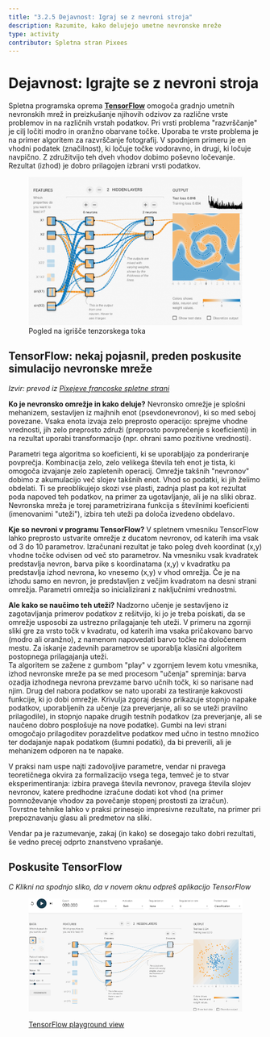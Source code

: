 ```yaml
---
title: "3.2.5 Dejavnost: Igraj se z nevroni stroja"
description: Razumite, kako delujejo umetne nevronske mreže
type: activity
contributor: Spletna stran Pixees
---
```


# Dejavnost:  Igrajte se z nevroni stroja
Spletna programska oprema **[TensorFlow](https://www.tensorflow.org/overview/)** omogoča gradnjo umetnih nevronskih mrež in preizkušanje njihovih odzivov za različne vrste problemov in na različnih vrstah podatkov. Pri vrsti problema "razvrščanje" je cilj ločiti modro in oranžno obarvane točke. Uporaba te vrste problema je na primer algoritem za razvrščanje fotografij. V spodnjem primeru je en vhodni podatek (značilnost), ki ločuje točke vodoravno, in drugi, ki ločuje navpično. Z združitvijo teh dveh vhodov dobimo poševno ločevanje. Rezultat (izhod) je dobro prilagojen izbrani vrsti podatkov.

<figure>
  <img src="Images/tensor-flow.png" />
  <figcaption> Pogled na igrišče tenzorskega toka </figcaption>
</figure>

## TensorFlow: nekaj pojasnil, preden poskusite simulacijo nevronske mreže

*Izvir: prevod iz [Pixejeve francoske spletne strani](https://pixees.fr/jouez-avec-les-neurones-de-la-machine/)*

**Ko je nevronsko omrežje in kako deluje?**
Nevronsko omrežje je splošni mehanizem, sestavljen iz majhnih enot (psevdonevronov), ki so med seboj povezane. Vsaka enota izvaja zelo preprosto operacijo: sprejme vhodne vrednosti, jih zelo preprosto združi (preprosto povprečenje s koeficienti) in na rezultat uporabi transformacijo (npr. ohrani samo pozitivne vrednosti).

Parametri tega algoritma so koeficienti, ki se uporabljajo za ponderiranje povprečja. Kombinacija zelo, zelo velikega števila teh enot je tista, ki omogoča izvajanje zelo zapletenih operacij. Omrežje takšnih "nevronov" dobimo z akumulacijo več slojev takšnih enot. Vhod so podatki, ki jih želimo obdelati. Ti se preoblikujejo skozi vse plasti, zadnja plast pa kot rezultat poda napoved teh podatkov, na primer za ugotavljanje, ali je na sliki obraz. Nevronska mreža je torej parametrizirana funkcija s številnimi koeficienti (imenovanimi "uteži"), izbira teh uteži pa določa izvedeno obdelavo.

**Kje so nevroni v programu TensorFlow?**
V spletnem vmesniku TensorFlow lahko preprosto ustvarite omrežje z ducatom nevronov, od katerih ima vsak od 3 do 10 parametrov. Izračunani rezultat je tako poleg dveh koordinat (x,y) vhodne točke odvisen od več sto parametrov. Na vmesniku vsak kvadratek predstavlja nevron, barva pike s koordinatama (x,y) v kvadratku pa predstavlja izhod nevrona, ko vnesemo (x,y) v vhod omrežja. Če je na izhodu samo en nevron, je predstavljen z večjim kvadratom na desni strani omrežja. Parametri omrežja so inicializirani z naključnimi vrednostmi.

**Ale kako se naučimo teh uteži?**
Nadzorno učenje je sestavljeno iz zagotavljanja primerov podatkov z rešitvijo, ki jo je treba poiskati, da se omrežje usposobi za ustrezno prilagajanje teh uteži. V primeru na zgornji sliki gre za vrsto točk v kvadratu, od katerih ima vsaka pričakovano barvo (modro ali oranžno), z namenom napovedati barvo točke na določenem mestu.  Za iskanje zadevnih parametrov se uporablja klasični algoritem postopnega prilagajanja uteži.  
Ta algoritem se zažene z gumbom "play" v zgornjem levem kotu vmesnika, izhod nevronske mreže pa se med procesom "učenja" spreminja: barva ozadja izhodnega nevrona prevzame barvo učnih točk, ki so narisane nad njim. Drug del nabora podatkov se nato uporabi za testiranje kakovosti funkcije, ki jo dobi omrežje. Krivulja zgoraj desno prikazuje stopnjo napake podatkov, uporabljenih za učenje (za preverjanje, ali so se uteži pravilno prilagodile), in stopnjo napake drugih testnih podatkov (za preverjanje, ali se naučeno dobro posplošuje na nove podatke). Gumbi na levi strani omogočajo prilagoditev porazdelitve podatkov med učno in testno množico ter dodajanje napak podatkom (šumni podatki), da bi preverili, ali je mehanizem odporen na te napake.

V praksi nam uspe najti zadovoljive parametre, vendar ni pravega teoretičnega okvira za formalizacijo vsega tega, temveč je to stvar eksperimentiranja: izbira pravega števila nevronov, pravega števila slojev nevronov, katere predhodne izračune dodati kot vhod (na primer pomnoževanje vhodov za povečanje stopenj prostosti za izračun).  
Tovrstne tehnike lahko v praksi prinesejo impresivne rezultate, na primer pri prepoznavanju glasu ali predmetov na sliki.

Vendar pa je razumevanje, zakaj (in kako) se dosegajo tako dobri rezultati, še vedno precej odprto znanstveno vprašanje.

## Poskusite TensorFlow

_C Klikni na spodnjo sliko, da v novem oknu odpreš aplikacijo TensorFlow_

<a href="https://playground.tensorflow.org/#activation=tanh&amp;batchSize=8&amp;dataset=circle&amp;regDataset=reg-plane&amp;learningRate=0.03&amp;regularizationRate=0&amp;noise=10&amp;networkShape=5,2&amp;seed=0.02708&amp;showTestData=false&amp;discretize=false&amp;percTrainData=50&amp;x=true&amp;y=true&amp;xTimesY=false&amp;xSquared=false&amp;ySquared=false&amp;cosX=false&amp;sinX=false&amp;cosY=false&amp;sinY=false&amp;collectStats=false&amp;problem=classification&amp;initZero=false&amp;hideText=false;" target="_blank"><figure>
  <img src="Images/playground-TensorFlow.png">
  <figcaption> TensorFlow playground view </figcaption>
</figure></a>
